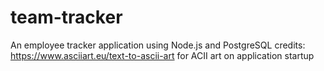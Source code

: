 # team-tracker
An employee tracker application using Node.js and PostgreSQL
credits: https://www.asciiart.eu/text-to-ascii-art for ACII art on application startup